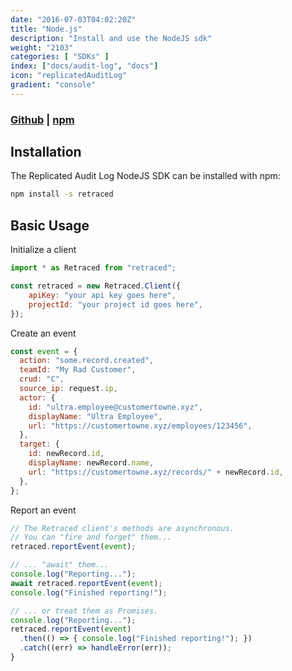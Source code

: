 ```yaml
---
date: "2016-07-03T04:02:20Z"
title: "Node.js"
description: "Install and use the NodeJS sdk"
weight: "2103"
categories: [ "SDKs" ]
index: ["docs/audit-log", "docs"]
icon: "replicatedAuditLog"
gradient: "console"
---
```



### [Github](https://github.com/retracedhq/retraced-js) | [npm](https://www.npmjs.com/package/retraced)


## Installation

The Replicated Audit Log NodeJS SDK can be installed with npm:

```sh
npm install -s retraced
```


## Basic Usage


Initialize a client
```javascript
import * as Retraced from "retraced";

const retraced = new Retraced.Client({
	apiKey: "your api key goes here",
	projectId: "your project id goes here",
});
```


Create an event
```javascript
const event = {
  action: "some.record.created",
  teamId: "My Rad Customer",
  crud: "C",
  source_ip: request.ip,
  actor: {
    id: "ultra.employee@customertowne.xyz",
    displayName: "Ultra Employee",
    url: "https://customertowne.xyz/employees/123456",
  },
  target: {
    id: newRecord.id,
    displayName: newRecord.name,
    url: "https://customertowne.xyz/records/" + newRecord.id,
  },
};
```

Report an event
```javascript
// The Retraced client's methods are asynchronous.
// You can "fire and forget" them...
retraced.reportEvent(event);

// ... "await" them...
console.log("Reporting...");
await retraced.reportEvent(event);
console.log("Finished reporting!");

// ... or treat them as Promises.
console.log("Reporting...");
retraced.reportEvent(event)
  .then(() => { console.log("Finished reporting!"); })
  .catch((err) => handleError(err));
}
```